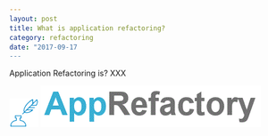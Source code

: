 ```yaml
---
layout: post
title: What is application refactoring?
category: refactoring
date: "2017-09-17
---
```

Application Refactoring is? XXX

<img src="images/color-skim.png" />

<img src="images/apprefactory-logo.gif" />